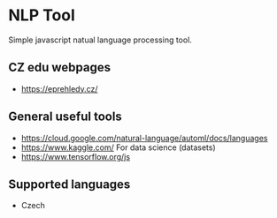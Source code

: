 # NLP Tool

Simple javascript natual language processing tool.

## CZ edu webpages
- https://eprehledy.cz/

## General useful tools
- https://cloud.google.com/natural-language/automl/docs/languages
- https://www.kaggle.com/ For data science (datasets)
- https://www.tensorflow.org/js

## Supported languages
- Czech
